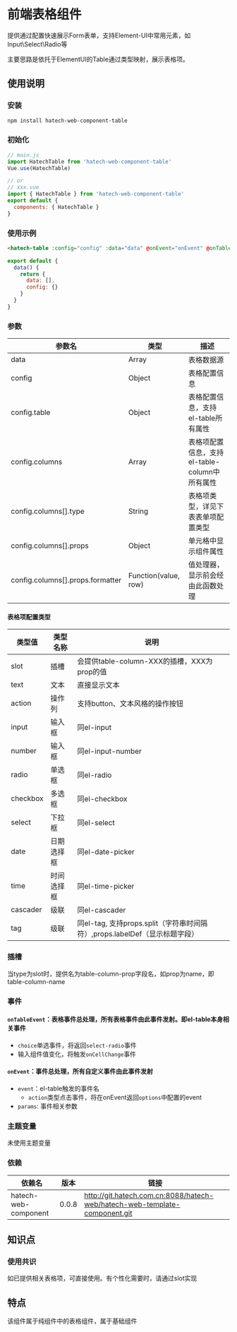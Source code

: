 # 前端表格组件

提供通过配置快速展示Form表单，支持Element-UI中常用元素，如Input\Select\Radio等

主要思路是依托于ElementUI的Table通过类型映射，展示表格项。

## 使用说明

### 安装

```sh
npm install hatech-web-component-table
```

### 初始化

```js
// main.js
import HatechTable from 'hatech-web-component-table'
Vue.use(HatechTable)

// or
// xxx.vue
import { HatechTable } from 'hatech-web-component-table'
export default {
  components: { HatechTable }
}
```

### 使用示例

```html
<hatech-table :config="config" :data="data" @onEvent="onEvent" @onTableEvent="onTableEvent">
```

```js
export default {
  data() {
    return {
      data: [],
      config: {}
    }
  }
}
```

### 参数

| 参数名                           | 类型                 | 描述                                          |
| -------------------------------- | -------------------- | --------------------------------------------- |
| data                             | Array                | 表格数据源                                    |
| config                           | Object               | 表格配置信息                                  |
| config.table                     | Object               | 表格配置信息，支持el-table所有属性            |
| config.columns                   | Array                | 表格项配置信息，支持el-table-column中所有属性 |
| config.columns[].type            | String               | 表格项类型，详见下表表单项配置类型            |
| config.columns[].props           | Object               | 单元格中显示组件属性                          |
| config.columns[].props.formatter | Function(value, row) | 值处理器，显示前会经由此函数处理              |

#### 表格项配置类型

| 类型值   | 类型名称   | 说明                                            |
| -------- | ---------- | ----------------------------------------------- |
| slot     | 插槽       | 会提供table-column-XXX的插槽，XXX为prop的值 |
| text     | 文本       | 直接显示文本                                    |
| action   | 操作列     | 支持button、文本风格的操作按钮                  |
| input    | 输入框     | 同el-input                                      |
| number   | 输入框     | 同el-input-number                               |
| radio    | 单选框     | 同el-radio                                      |
| checkbox | 多选框     | 同el-checkbox                                   |
| select   | 下拉框     | 同el-select                                     |
| date     | 日期选择框 | 同el-date-picker                                |
| time     | 时间选择框 | 同el-time-picker                                |
| cascader | 级联       | 同el-cascader                                   |
| tag | 级联       | 同el-tag, 支持props.split（字符串时间隔符）,props.labelDef（显示标题字段）                                   |

### 插槽

当type为slot时，提供名为table-column-prop字段名，如prop为name，即table-column-name

### 事件

#### `onTableEvent`：表格事件总处理，所有表格事件由此事件发射。即el-table本身相关事件
  * `choice`单选事件，将返回`select-radio`事件
  * 输入组件值变化，将触发`onCellChange`事件
#### `onEvent`：事件总处理，所有自定义事件由此事件发射
  * `event`：el-table触发的事件名
      * `action`类型点击事件，将在onEvent返回`options`中配置的event
  * `params`: 事件相关参数

### 主题变量
未使用主题变量

### 依赖

| 依赖名               | 版本  | 链接                                                                       |
| -------------------- | ----- | -------------------------------------------------------------------------- |
| hatech-web-component | 0.0.8 | http://git.hatech.com.cn:8088/hatech-web/hatech-web-template-component.git |

## 知识点

### 使用共识
如已提供相关表格项，可直接使用。有个性化需要时，请通过slot实现

## 特点

该组件属于纯组件中的表格组件，属于基础组件

